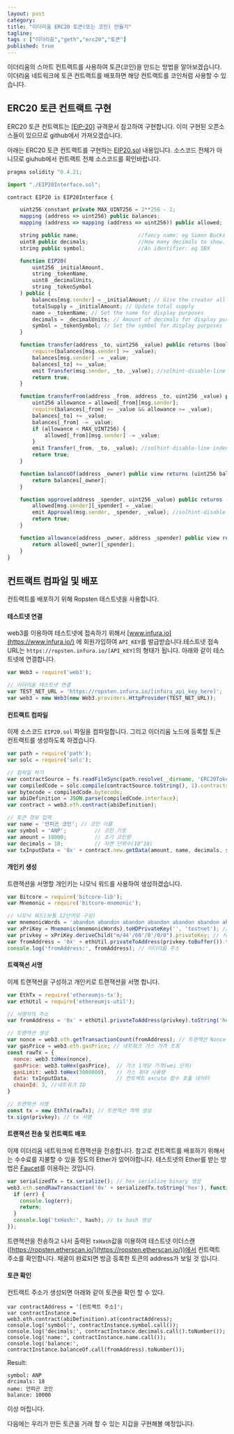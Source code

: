 ```yaml
---
layout: post 
category: 
title: "이더리움 ERC20 토큰(또는 코인) 만들기"
tagline: 
tags : ["이더리움","geth","erc20","토큰"] 
published: true
---
```


이더리움의 스마트 컨트랙트를 사용하여 토큰(코인)을 만드는 방법을 알아보겠습니다. 이더리움 네트워크에 토큰 컨트랙트를 배포하면 해당 컨트랙트를 코인처럼 사용할 수 있습니다. 



## ERC20 토큰 컨트랙트 구현

ERC20 토큰 컨트랙트는 [[EIP-20]](https://github.com/ethereum/EIPs/blob/master/EIPS/eip-20.md) 규격문서 참고하여 구현합니다.  이미 구현된 오픈소스들이 있으므로 github에서 가져오겠습니다.  

아래는 ERC20 토큰 컨트랙트를 구현하는 [EIP20.sol](https://github.com/ConsenSys/Tokens/blob/master/contracts/eip20/EIP20.sol) 내용입니다. 소스코드 전체가 아니므로 giuhub에서 컨트랙트 전체 소스코드를 확인바랍니다.

```js
pragma solidity ^0.4.21;

import "./EIP20Interface.sol";

contract EIP20 is EIP20Interface {

    uint256 constant private MAX_UINT256 = 2**256 - 1;
    mapping (address => uint256) public balances;
    mapping (address => mapping (address => uint256)) public allowed;

    string public name;                   //fancy name: eg Simon Bucks
    uint8 public decimals;                //How many decimals to show.
    string public symbol;                 //An identifier: eg SBX

    function EIP20(
        uint256 _initialAmount,
        string _tokenName,
        uint8 _decimalUnits,
        string _tokenSymbol
    ) public {
        balances[msg.sender] = _initialAmount; // Give the creator all initial tokens
        totalSupply = _initialAmount; // Update total supply
        name = _tokenName; // Set the name for display purposes
        decimals = _decimalUnits; // Amount of decimals for display purposes
        symbol = _tokenSymbol; // Set the symbol for display purposes
    }

    function transfer(address _to, uint256 _value) public returns (bool success) {
        require(balances[msg.sender] >= _value);
        balances[msg.sender] -= _value;
        balances[_to] += _value;
        emit Transfer(msg.sender, _to, _value); //solhint-disable-line indent, no-unused-vars
        return true;
    }

    function transferFrom(address _from, address _to, uint256 _value) public returns (bool success) {
        uint256 allowance = allowed[_from][msg.sender];
        require(balances[_from] >= _value && allowance >= _value);
        balances[_to] += _value;
        balances[_from] -= _value;
        if (allowance < MAX_UINT256) {
            allowed[_from][msg.sender] -= _value;
        }
        emit Transfer(_from, _to, _value); //solhint-disable-line indent, no-unused-vars
        return true;
    }

    function balanceOf(address _owner) public view returns (uint256 balance) {
        return balances[_owner];
    }

    function approve(address _spender, uint256 _value) public returns (bool success) {
        allowed[msg.sender][_spender] = _value;
        emit Approval(msg.sender, _spender, _value); //solhint-disable-line indent, no-unused-vars
        return true;
    }

    function allowance(address _owner, address _spender) public view returns (uint256 remaining) {
        return allowed[_owner][_spender];
    }
}
```



## 컨트랙트 컴파일 및 배포

컨트랙트를 배포하기 위해 Ropsten 테스트넷을 사용합니다. 

#### 테스트넷 연결

web3를 이용하여 테스트넷에 접속하기 위해서 [www.infura.io](https://www.infura.io/) 에 회원가입하여 `API_KEY`를 발급받습니다.테스트넷 접속 URL는 `https://ropsten.infura.io/[API_KEY]`의 형태가 됩니다. 아래와 같이 테스트넷에 연결합니다.

```js
var Web3 = require('web3');

// 이더리움 테스트넷 연결
var TEST_NET_URL = 'https://ropsten.infura.io/[infura_api_key_here]';
var web3 = new Web3(new Web3.providers.HttpProvider(TEST_NET_URL));
```

#### 컨트랙트 컴파일

이제 소스코드 `EIP20.sol` 파일을 컴파일합니다. 그리고 이더리움 노드에 등록할 토큰 컨트랙트를 생성하도록 하겠습니다.

```js
var path = require('path');
var solc = require('solc');

// 컴파일 하기
var contractSource = fs.readFileSync(path.resolve(__dirname, 'ERC20Token.sol'), 'utf8');
var compiledCode = solc.compile(contractSource.toString(), 1).contracts[':EIP20'];
var bytecode = compiledCode.bytecode;
var abiDefinition = JSON.parse(compiledCode.interface);
var contract = web3.eth.contract(abiDefinition);

// 토큰 정보 입력
var name = '안피곤 코인'; // 코인 이름
var symbol = 'ANP';			// 코인 기호
var amount = 10000;			// 초기 코인량
var decimals = 18;			// 자연 단위수(10^18)
var txInputData = '0x' + contract.new.getData(amount, name, decimals, symbol, {data: bytecode});
```
#### 개인키 생성

트랜잭션을 서명할 개인키는 니모닉 워드를 사용하여 생성하겠습니다. 

```js
var Bitcore = require('bitcore-lib');
var Mnemonic = require('bitcore-mnemonic');

// 니모닉 워드(보통 12단어로 구성)
var mnemonicWords = 'abandon abandon abandon abandon abandon abandon abandon abandon abandon abandon abandon about';
var xPriKey = Mnemonic(mnemonicWords).toHDPrivateKey('', 'testnet'); // 확장 개인키 생성
var privkey = xPriKey.deriveChild("m/44'/60'/0'/0/0").privateKey; // 서명할 개인키
var fromAddress = '0x' + ethUtil.privateToAddress(privkey.toBuffer()).toString('hex'); 
console.log('fromAddress:', fromAddress); // 이더리움 주소
```

#### 트랙잭션 서명

이제 트랜잭션을 구성하고 개인키로 트랜잭션을 서명 합니다.

```js
var EthTx = require('ethereumjs-tx');
var ethUtil = require('ethereumjs-util');

// 서명자의 주소
var fromAddress = '0x' + ethUtil.privateToAddress(privkey).toString('hex'); 

// 트랜잭션 생성
var nonce = web3.eth.getTransactionCount(fromAddress); // 트랜잭션 Nonce값 조회
var gasPrice = web3.eth.gasPrice; // 네트워크 가스 가격 조회
const rawTx = {
  nonce: web3.toHex(nonce),
  gasPrice: web3.toHex(gasPrice),  // 가스 1개당 가격(wei 단위)
  gasLimit: web3.toHex(3000000),   // 가스 최대 사용량
  data: txInputData,               // 컨트랙트 excute 함수 호출 데이터                   
  chainId: 3, //네트워크 ID
}

// 트랜잭션 서명
const tx = new EthTx(rawTx); // 트랜잭션 객체 생성
tx.sign(privkey); // tx 서명
```
#### 트랜잭션 전송 및 컨트랙트 배포

이제 이더리움 네트워크에 트랜잭션을 전송합니다. 
참고로 컨트랙트를 배포하기 위해서는 수수료를 지불할 수 있을 정도의 Ether가 있어야합니다. 테스트넷의 Ether를 받는 방법은 [Faucet](http://faucet.ropsten.be:3001/)를 이용하는 것입니다.

```js
var serializedTx = tx.serialize(); // hex serialize binary 생성
web3.eth.sendRawTransaction('0x' + serializedTx.toString('hex'), function(err, hash) {
  if (err) {
    console.log(err);
    return;
  }
  console.log('txHash:', hash); // tx hash 생성
});
```

트랜잭션을 전송하고 나서 출력된 `txHash`값을 이용하여 테스트넷 이더스캔([https://ropsten.etherscan.io/](https://ropsten.etherscan.io/))에서 컨트랙트 주소를 확인합니다. 채굴이 완료되면 방금 등록한 토큰의 address가 보일 것 입니다.

#### 토큰 확인

컨트랙트 주소가 생성되면 아래와 같이 토큰을 확인 할 수 있다.

```
var contractAddress = '[컨트랙트 주소]';
var contractInstance = web3.eth.contract(abiDefinition).at(contractAddress);
console.log('symbol:', contractInstance.symbol.call());
console.log('decimals:', contractInstance.decimals.call().toNumber());
console.log('name:', contractInstance.name.call());
console.log('balance:', contractInstance.balanceOf.call(fromAddress).toNumber());
```
Result:
```plain
symbol: ANP
drcimals: 18
name: 안피곤 코인
balance: 10000
```

이상 마칩니다.

다음에는 우리가 만든 토큰을 거래 할 수 있는 지갑을 구현해볼 예정입니다.
